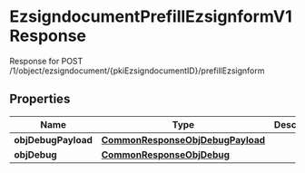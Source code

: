 

# EzsigndocumentPrefillEzsignformV1Response

Response for POST /1/object/ezsigndocument/{pkiEzsigndocumentID}/prefillEzsignform

## Properties

| Name | Type | Description | Notes |
|------------ | ------------- | ------------- | -------------|
|**objDebugPayload** | [**CommonResponseObjDebugPayload**](CommonResponseObjDebugPayload.md) |  |  |
|**objDebug** | [**CommonResponseObjDebug**](CommonResponseObjDebug.md) |  |  [optional] |



